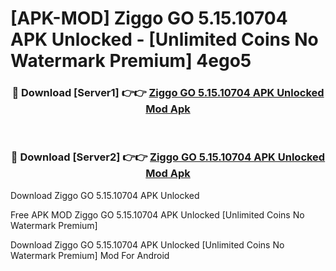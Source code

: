 # [APK-MOD] Ziggo GO 5.15.10704 APK Unlocked - [Unlimited Coins No Watermark Premium] 4ego5



<div align="center">
<h3>🔴 Download [Server1] 👉👉 <a href="https://momento.my/?title=Ziggo_GO_5.15.10704_APK_Unlocked">Ziggo GO 5.15.10704 APK Unlocked Mod Apk</a></h3><br>

<h3>🔴 Download [Server2] 👉👉 <a href="https://momento.my/?title=Ziggo_GO_5.15.10704_APK_Unlocked">Ziggo GO 5.15.10704 APK Unlocked Mod Apk</a></h3>
</div>



Download Ziggo GO 5.15.10704 APK Unlocked 

Free APK MOD Ziggo GO 5.15.10704 APK Unlocked [Unlimited Coins No Watermark Premium]

Download Ziggo GO 5.15.10704 APK Unlocked [Unlimited Coins No Watermark Premium] Mod For Android
